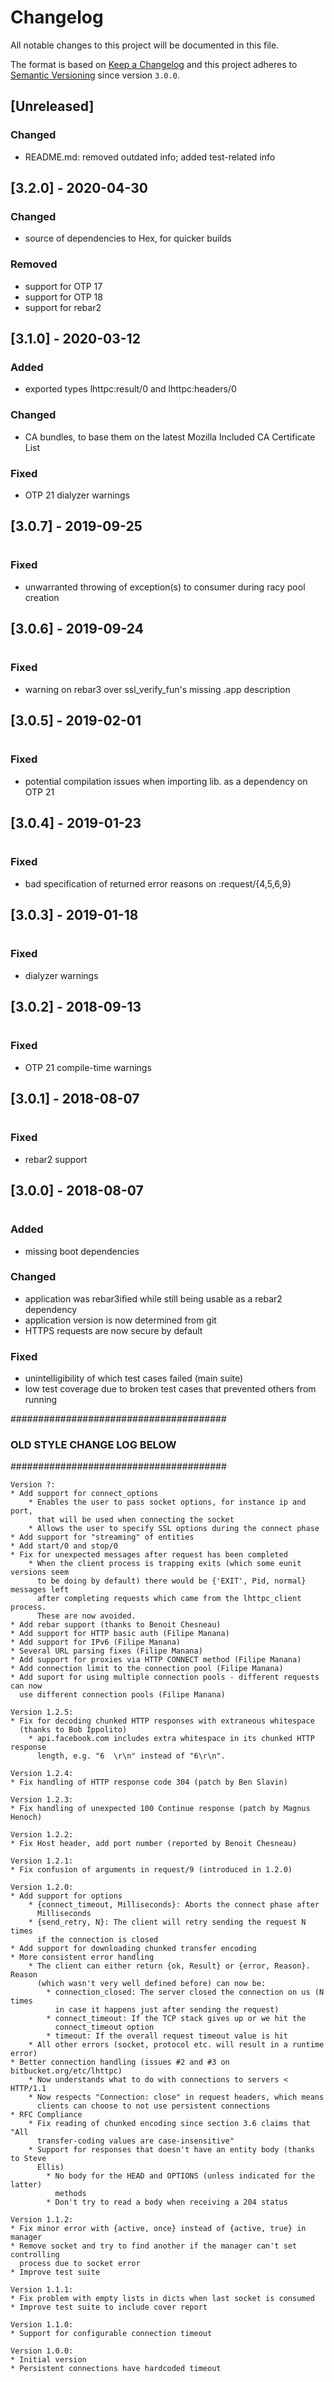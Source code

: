 # Changelog
All notable changes to this project will be documented in this file.

The format is based on [Keep a Changelog](http://keepachangelog.com/en/1.0.0/)
and this project adheres to [Semantic Versioning](http://semver.org/spec/v2.0.0.html)
since version `3.0.0`.

## [Unreleased]

### Changed
- README.md: removed outdated info; added test-related info

## [3.2.0] - 2020-04-30

### Changed
- source of dependencies to Hex, for quicker builds

### Removed
- support for OTP 17
- support for OTP 18
- support for rebar2

## [3.1.0] - 2020-03-12

### Added
- exported types lhttpc:result/0 and lhttpc:headers/0

### Changed
- CA bundles, to base them on the latest Mozilla Included CA Certificate List

### Fixed
- OTP 21 dialyzer warnings

## [3.0.7] - 2019-09-25
#
### Fixed
- unwarranted throwing of exception(s) to consumer during racy pool creation

## [3.0.6] - 2019-09-24
#
### Fixed
- warning on rebar3 over ssl_verify_fun's missing .app description

## [3.0.5] - 2019-02-01
#
### Fixed
- potential compilation issues when importing lib. as a dependency on OTP 21

## [3.0.4] - 2019-01-23
#
### Fixed
- bad specification of returned error reasons on :request/{4,5,6,9}

## [3.0.3] - 2019-01-18
#
### Fixed
- dialyzer warnings

## [3.0.2] - 2018-09-13
#
### Fixed
- OTP 21 compile-time warnings

## [3.0.1] - 2018-08-07
#
### Fixed
- rebar2 support

## [3.0.0] - 2018-08-07
#
### Added
- missing boot dependencies

### Changed
- application was rebar3ified while still being usable as a rebar2 dependency
- application version is now determined from git
- HTTPS requests are now secure by default

### Fixed
- unintelligibility of which test cases failed (main suite)
- low test coverage due to broken test cases that prevented others from running

#######################################
### OLD STYLE CHANGE LOG BELOW
#######################################

```
Version ?:
* Add support for connect_options
    * Enables the user to pass socket options, for instance ip and port,
      that will be used when connecting the socket
    * Allows the user to specify SSL options during the connect phase
* Add support for "streaming" of entities
* Add start/0 and stop/0
* Fix for unexpected messages after request has been completed
    * When the client process is trapping exits (which some eunit versions seem
      to be doing by default) there would be {'EXIT', Pid, normal} messages left
      after completing requests which came from the lhttpc_client process.
      These are now avoided.
* Add rebar support (thanks to Benoit Chesneau)
* Add support for HTTP basic auth (Filipe Manana)
* Add support for IPv6 (Filipe Manana)
* Several URL parsing fixes (Filipe Manana)
* Add support for proxies via HTTP CONNECT method (Filipe Manana)
* Add connection limit to the connection pool (Filipe Manana)
* Add suport for using multiple connection pools - different requests can now
  use different connection pools (Filipe Manana)

Version 1.2.5:
* Fix for decoding chunked HTTP responses with extraneous whitespace
  (thanks to Bob Ippolito)
    * api.facebook.com includes extra whitespace in its chunked HTTP response
      length, e.g. "6  \r\n" instead of "6\r\n". 

Version 1.2.4:
* Fix handling of HTTP response code 304 (patch by Ben Slavin)

Version 1.2.3:
* Fix handling of unexpected 100 Continue response (patch by Magnus Henoch)
 
Version 1.2.2:
* Fix Host header, add port number (reported by Benoit Chesneau)

Version 1.2.1:
* Fix confusion of arguments in request/9 (introduced in 1.2.0)

Version 1.2.0:
* Add support for options
    * {connect_timeout, Milliseconds}: Aborts the connect phase after
      Milliseconds
    * {send_retry, N}: The client will retry sending the request N times
      if the connection is closed
* Add support for downloading chunked transfer encoding
* More consistent error handling
    * The client can either return {ok, Result} or {error, Reason}. Reason
      (which wasn't very well defined before) can now be:
        * connection_closed: The server closed the connection on us (N times
          in case it happens just after sending the request) 
        * connect_timeout: If the TCP stack gives up or we hit the
          connect_timeout option
        * timeout: If the overall request timeout value is hit
    * All other errors (socket, protocol etc. will result in a runtime error)
* Better connection handling (issues #2 and #3 on bitbucket.org/etc/lhttpc)
    * Now understands what to do with connections to servers < HTTP/1.1
    * Now respects "Connection: close" in request headers, which means
      clients can choose to not use persistent connections
* RFC Compliance
    * Fix reading of chunked encoding since section 3.6 claims that "All
      transfer-coding values are case-insensitive"
    * Support for responses that doesn't have an entity body (thanks to Steve
      Ellis)
        * No body for the HEAD and OPTIONS (unless indicated for the latter)
          methods
        * Don't try to read a body when receiving a 204 status

Version 1.1.2:
* Fix minor error with {active, once} instead of {active, true} in manager
* Remove socket and try to find another if the manager can't set controlling
  process due to socket error
* Improve test suite 

Version 1.1.1:
* Fix problem with empty lists in dicts when last socket is consumed
* Improve test suite to include cover report 

Version 1.1.0:
* Support for configurable connection timeout 

Version 1.0.0:
* Initial version
* Persistent connections have hardcoded timeout
```

